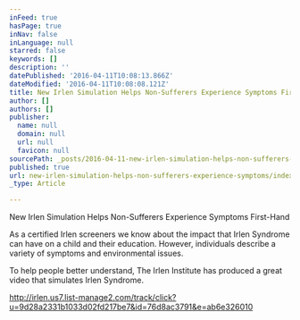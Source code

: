```yaml
---
inFeed: true
hasPage: true
inNav: false
inLanguage: null
starred: false
keywords: []
description: ''
datePublished: '2016-04-11T10:08:13.866Z'
dateModified: '2016-04-11T10:08:08.121Z'
title: New Irlen Simulation Helps Non-Sufferers Experience Symptoms First-Hand
author: []
authors: []
publisher:
  name: null
  domain: null
  url: null
  favicon: null
sourcePath: _posts/2016-04-11-new-irlen-simulation-helps-non-sufferers-experience-symptoms.md
published: true
url: new-irlen-simulation-helps-non-sufferers-experience-symptoms/index.html
_type: Article

---
```

New Irlen Simulation Helps Non-Sufferers Experience Symptoms First-Hand

As a certified Irlen screeners we know about the impact that Irlen Syndrome can have on a child and their education. However, individuals describe a variety of symptoms and environmental issues. 

To help people better understand, The Irlen Institute has produced a great video that simulates Irlen Syndrome.

http://irlen.us7.list-manage2.com/track/click?u=9d28a2331b1033d02fd217be7&id=76d8ac3791&e=ab6e326010